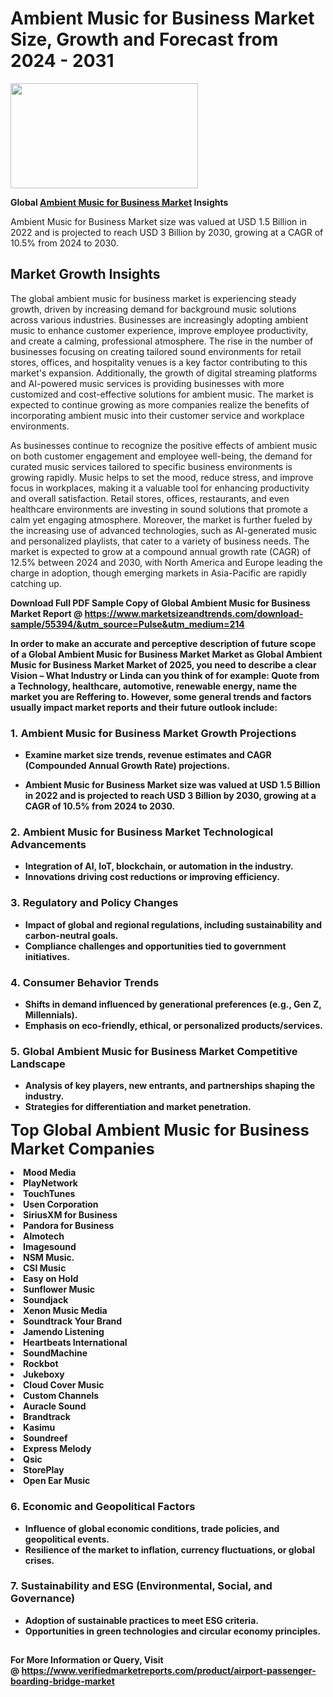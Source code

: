 <H1>Ambient Music for Business Market Size, Growth and Forecast from 2024 - 2031</H1><img class="aligncenter size-medium wp-image-584254" src="https://thirdeyenews.in/wp-content/uploads/2024/09/Global-Market-Research-300x168.jpeg" alt="" width="300" height="168" /><p><strong>Global&nbsp;<a href="https://www.marketsizeandtrends.com/download-sample/55394/&amp;utm_source=Pulse&amp;utm_medium=214">Ambient Music for Business Market</a> Insights</strong></p><p>Ambient Music for Business Market size was valued at USD 1.5 Billion in 2022 and is projected to reach USD 3 Billion by 2030, growing at a CAGR of 10.5% from 2024 to 2030.</p><p><h2>Market Growth Insights</h2> <p>The global ambient music for business market is experiencing steady growth, driven by increasing demand for background music solutions across various industries. Businesses are increasingly adopting ambient music to enhance customer experience, improve employee productivity, and create a calming, professional atmosphere. The rise in the number of businesses focusing on creating tailored sound environments for retail stores, offices, and hospitality venues is a key factor contributing to this market's expansion. Additionally, the growth of digital streaming platforms and AI-powered music services is providing businesses with more customized and cost-effective solutions for ambient music. The market is expected to continue growing as more companies realize the benefits of incorporating ambient music into their customer service and workplace environments.</p> <p><strong></strong></p> <p>As businesses continue to recognize the positive effects of ambient music on both customer engagement and employee well-being, the demand for curated music services tailored to specific business environments is growing rapidly. Music helps to set the mood, reduce stress, and improve focus in workplaces, making it a valuable tool for enhancing productivity and overall satisfaction. Retail stores, offices, restaurants, and even healthcare environments are investing in sound solutions that promote a calm yet engaging atmosphere. Moreover, the market is further fueled by the increasing use of advanced technologies, such as AI-generated music and personalized playlists, that cater to a variety of business needs. The market is expected to grow at a compound annual growth rate (CAGR) of 12.5% between 2024 and 2030, with North America and Europe leading the charge in adoption, though emerging markets in Asia-Pacific are rapidly catching up.</p> <p><strong></p><p><span class=""><strong>Download Full PDF Sample Copy of Global Ambient Music for Business Market Report</strong> @ <a href="https://www.marketsizeandtrends.com/download-sample/55394/&amp;utm_source=Pulse&amp;utm_medium=214" target="_blank">https://www.marketsizeandtrends.com/download-sample/55394/&amp;utm_source=Pulse&amp;utm_medium=214</a></span></p><p>In order to make an accurate and perceptive description of future scope of a Global&nbsp;Ambient Music for Business Market Market as Global&nbsp;Ambient Music for Business Market Market of 2025, you need to describe a clear Vision &ndash; What Industry or Linda can you think of for example: Quote from a Technology, healthcare, automotive, renewable energy, name the market you are Reffering to. However, some general trends and factors usually impact market reports and their future outlook include:</p><h3>1.&nbsp;<strong>Ambient Music for Business Market Growth Projections</strong></h3><ul><li>Examine market size trends, revenue estimates and CAGR (Compounded Annual Growth Rate) projections.</li><li><p>Ambient Music for Business Market size was valued at USD 1.5 Billion in 2022 and is projected to reach USD 3 Billion by 2030, growing at a CAGR of 10.5% from 2024 to 2030.</p></li></ul><h3>2.&nbsp;<strong>Ambient Music for Business Market Technological Advancements</strong></h3><ul><li>Integration of AI, IoT, blockchain, or automation in the industry.</li><li>Innovations driving cost reductions or improving efficiency.</li></ul><h3>3.&nbsp;<strong>Regulatory and Policy Changes</strong></h3><ul><li>Impact of global and regional regulations, including sustainability and carbon-neutral goals.</li><li>Compliance challenges and opportunities tied to government initiatives.</li></ul><h3>4.&nbsp;<strong>Consumer Behavior Trends</strong></h3><ul><li>Shifts in demand influenced by generational preferences (e.g., Gen Z, Millennials).</li><li>Emphasis on eco-friendly, ethical, or personalized products/services.</li></ul><h3>5.&nbsp;<strong>Global Ambient Music for Business Market Competitive Landscape</strong></h3><ul><li>Analysis of key players, new entrants, and partnerships shaping the industry.</li><li>Strategies for differentiation and market penetration.</li></ul><p data-pm-slice="1 1 []"><span style="color: inherit; font-family: inherit; font-size: 25px;">Top Global Ambient Music for Business Market Companies</span></p><div class="" data-test-id=""><p><li>Mood Media</li><li> PlayNetwork</li><li> TouchTunes</li><li> Usen Corporation</li><li> SiriusXM for Business</li><li> Pandora for Business</li><li> Almotech</li><li> Imagesound</li><li> NSM Music.</li><li> CSI Music</li><li> Easy on Hold</li><li> Sunflower Music</li><li> Soundjack</li><li> Xenon Music Media</li><li> Soundtrack Your Brand</li><li> Jamendo Listening</li><li> Heartbeats International</li><li> SoundMachine</li><li> Rockbot</li><li> Jukeboxy</li><li> Cloud Cover Music</li><li> Custom Channels</li><li> Auracle Sound</li><li> Brandtrack</li><li> Kasimu</li><li> Soundreef</li><li> Express Melody</li><li> Qsic</li><li> StorePlay</li><li> Open Ear Music</li></p></div><h3>6.&nbsp;<strong>Economic and Geopolitical Factors</strong></h3><ul><li>Influence of global economic conditions, trade policies, and geopolitical events.</li><li>Resilience of the market to inflation, currency fluctuations, or global crises.</li></ul><h3>7.&nbsp;<strong>Sustainability and ESG (Environmental, Social, and Governance)</strong></h3><ul><li>Adoption of sustainable practices to meet ESG criteria.</li><li>Opportunities in green technologies and circular economy principles.</li></ul><h2><strong style="font-size: 14px;">For More Information or Query, Visit @&nbsp;</strong><a style="background-color: #ffffff; font-size: 14px;" href="https://www.marketsizeandtrends.com/report/ambient-music-for-business-market/" target="_blank">https://www.verifiedmarketreports.com/product/airport-passenger-boarding-bridge-market</a></h2>
